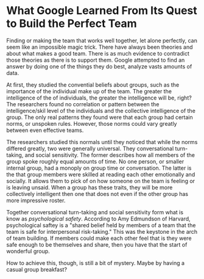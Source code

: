 # What Google Learned From Its Quest to Build the Perfect Team

Finding or making the team that works well together, let alone perfectly, can seem like an impossible magic trick. There have always been theories and about what makes a good team. There is as much evidence to contradict those theories as there is to support them. Google attempted to find an answer by doing one of the things they do best, analyze vasts amounts of data. 

At first, they studied the convential beliefs about groups, such as the importance of the individual make up of the team. The greater the intelligence of the of individuals, the greater the intelligence will be, right? The researchers found no correlation or pattern between the intelligence/skil level of the individuals and the collective intelligence of the group. The only real patterns they found were that each group had certain norms, or unspoken rules. However, those norms could vary greatly between even effective teams.

The researchers studied this normals until they noticed that while the norms differed greatly, two were generally universal. They conversational turn-taking, and social sensitivity. The former describes how all members of the group spoke roughly equal amounts of time. No one person, or smaller internal group, had a monoply on group time or conversation. The latter is the that group members were skilled at reading each other emotionally and socially. It allows them to pick of on how someone on the team is feeling or is leaving unsaid. When a group has these traits, they will be more collectively intelligent then one that does not even if the other group has more impressive roster.

Together conversational turn-taking and social sensitivity form what is know as *psychological safety*. According to Amy Edmundson of Harvard, psychological saftey is a "shared belief held by members of a team that the team is safe for interpersonal risk-taking." This was the keystone in the arch of team building. If members could make each other feel that is they were safe enough to be themselves and share, then you have that the start of wonderful group.

How to achieve this, though, is still a bit of mystery. Maybe by having a casual group breakfast?